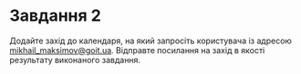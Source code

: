 # Завдання 2
Додайте захід до календаря, на який запросіть користувача із адресою mikhail_maksimov@goit.ua. Відправте посилання на захід в якості результату виконаного завдання.
